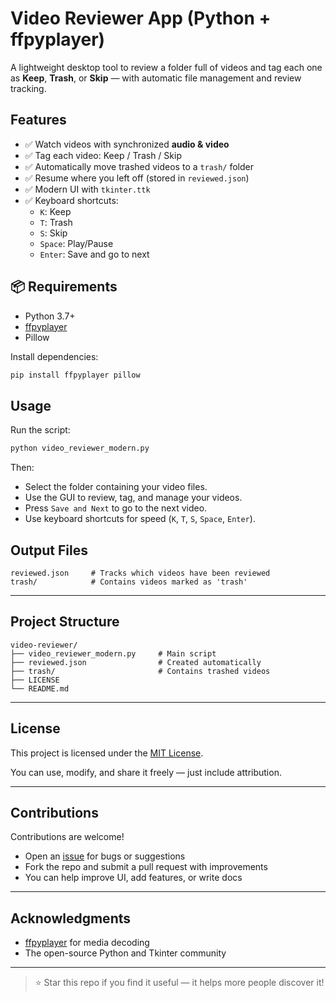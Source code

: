 # Video Reviewer App (Python + ffpyplayer)

A lightweight desktop tool to review a folder full of videos and tag each one as **Keep**, **Trash**, or **Skip** — with automatic file management and review tracking.

## Features

- ✅ Watch videos with synchronized **audio & video**
- ✅ Tag each video: Keep / Trash / Skip
- ✅ Automatically move trashed videos to a `trash/` folder
- ✅ Resume where you left off (stored in `reviewed.json`)
- ✅ Modern UI with `tkinter.ttk`
- ✅ Keyboard shortcuts:
  - `K`: Keep
  - `T`: Trash
  - `S`: Skip
  - `Space`: Play/Pause
  - `Enter`: Save and go to next

## 📦 Requirements

- Python 3.7+
- [ffpyplayer](https://github.com/matham/ffpyplayer)
- Pillow

Install dependencies:
```bash
pip install ffpyplayer pillow
```
## Usage

Run the script:

```bash
python video_reviewer_modern.py
```

Then:

- Select the folder containing your video files.
- Use the GUI to review, tag, and manage your videos.
- Press `Save and Next` to go to the next video.
- Use keyboard shortcuts for speed (`K`, `T`, `S`, `Space`, `Enter`).


## Output Files

```text
reviewed.json     # Tracks which videos have been reviewed
trash/            # Contains videos marked as 'trash'
```

---

## Project Structure

```text
video-reviewer/
├── video_reviewer_modern.py     # Main script
├── reviewed.json                # Created automatically
├── trash/                       # Contains trashed videos
├── LICENSE
└── README.md
```

---

## License

This project is licensed under the [MIT License](LICENSE).

You can use, modify, and share it freely — just include attribution.

---

## Contributions

Contributions are welcome!

- Open an [issue](https://github.com/DanZ0RR/video-reviewer/issues) for bugs or suggestions
- Fork the repo and submit a pull request with improvements
- You can help improve UI, add features, or write docs

---

## Acknowledgments

- [ffpyplayer](https://github.com/matham/ffpyplayer) for media decoding
- The open-source Python and Tkinter community

---

> ⭐ Star this repo if you find it useful — it helps more people discover it!

